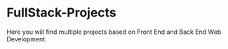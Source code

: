 # FullStack-Projects
Here you will find multiple projects based on Front End and Back End Web Development.
